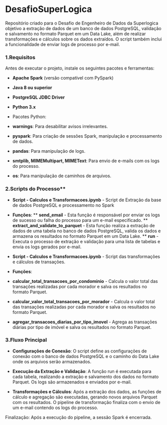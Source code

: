 # DesafioSuperLogica
Repositório criado para o Desafio de Engenheiro de Dados da Superlogica
objetivo a extração de dados de um banco de dados PostgreSQL, validação e salvamento no formato Parquet em um Data Lake, além de realizar transformações e cálculos sobre os dados extraídos. O script também inclui a funcionalidade de enviar logs de processo por e-mail.

### 1.Requisitos 
Antes de executar o projeto, instale os seguintes pacotes e ferramentas: 
* **Apache Spark** (versão compatível com PySpark) 
* **Java 8 ou superior**
* **PostgreSQL JDBC Driver**
* **Python 3.x**
  
* Pacotes Python:
* **warnings**: Para desabilitar avisos irrelevantes.
* **pyspark**: Para criação de sessões Spark, manipulação e processamento de dados.
* **pandas**: Para manipulação de logs.
* **smtplib, MIMEMultipart, MIMEText**: Para envio de e-mails com os logs do processo.
* **os**: Para manipulação de caminhos de arquivos.

### 2.Scripts do Processo**
* **Script - Calculos e Transformacoes.ipynb** - Script de Extração da base de dados PostgreSQL e processamento no Spark
* **Funções**: 
** **send_email** - Esta função é responsável por enviar os logs de sucesso ou falha do processo para um e-mail especificado.
** **extract_and_validate_to_parquet** - Esta função realiza a extração de dados de uma tabela no banco de dados PostgreSQL, valida os dados e armazena os resultados no formato Parquet em um Data Lake.
** **run** - Executa o processo de extração e validação para uma lista de tabelas e envia os logs gerados por e-mail.

* **Script - Calculos e Transformacoes.ipynb** - Script das transformações e cálculos de transações.
* **Funções**:
* **calcular_total_transacoes_por_condominio** - Calcula o valor total das transações realizadas por cada morador e salva os resultados no formato Parquet.
* **calcular_valor_total_transacoes_por_morador** - Calcula o valor total das transações realizadas por cada morador e salva os resultados no formato Parquet.
* **agregar_transacoes_diarias_por_tipo_imovel** - Agrega as transações diárias por tipo de imóvel e salva os resultados no formato Parquet.

### 3.Fluxo Principal
* **Configurações de Conexão**: O script define as configurações de conexão com o banco de dados PostgreSQL e o caminho do Data Lake onde os arquivos serão armazenados.

* **Execução da Extração e Validação**: A função run é executada para cada tabela, realizando a extração e salvamento dos dados no formato Parquet. Os logs são armazenados e enviados por e-mail.

* **Transformações e Cálculos**: Após a extração dos dados, as funções de cálculo e agregação são executadas, gerando novos arquivos Parquet com os resultados. O pipeline de transformação finaliza com o envio de um e-mail contendo os logs do processo.

Finalização: Após a execução do pipeline, a sessão Spark é encerrada.
